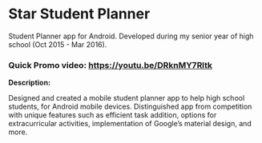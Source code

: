 # Star Student Planner
Student Planner app for Android.
Developed during my senior year of high school (Oct 2015 - Mar 2016).

### Quick Promo video: https://youtu.be/DRknMY7Rltk

**Description:**

Designed and created a mobile student planner app to help high school students, for Android mobile devices.
Distinguished app from competition with unique features such as efficient task addition, options for extracurricular activities, implementation of Google’s material design, and more.
